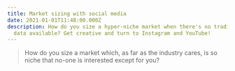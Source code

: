 ```yaml
---
title: Market sizing with social media
date: 2021-01-01T11:48:00.000Z
description: How do you size a hyper-niche market when there's no traditional
  data available? Get creative and turn to Instagram and YouTube!
---
```


> How do you size a market which, as far as the industry cares, is so niche that no-one is interested except for you? 